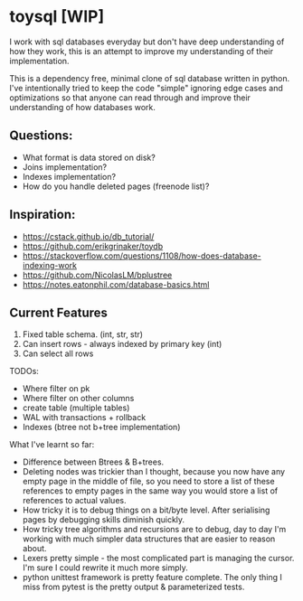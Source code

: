 # toysql [WIP]

I work with sql databases everyday but don't have deep understanding of how they work, this is an attempt to improve my understanding of their implementation. 

This is a dependency free, minimal clone of sql database written in python. I've intentionally tried to keep the code "simple" ignoring edge cases and optimizations so that anyone can read through and improve their understanding of how databases work.

## Questions:

* What format is data stored on disk?
* Joins implementation?
* Indexes implementation?
* How do you handle deleted pages (freenode list)?

## Inspiration:

- https://cstack.github.io/db_tutorial/
- https://github.com/erikgrinaker/toydb
- https://stackoverflow.com/questions/1108/how-does-database-indexing-work
- https://github.com/NicolasLM/bplustree
- https://notes.eatonphil.com/database-basics.html

## Current Features

1. Fixed table schema. (int, str, str)
2. Can insert rows - always indexed by primary key (int)
3. Can select all rows

TODOs:

- Where filter on pk
- Where filter on other columns
- create table (multiple tables)
- WAL with transactions + rollback
- Indexes (btree not b+tree implementation)

What I've learnt so far:

- Difference between Btrees & B+trees.
- Deleting nodes was trickier than I thought, because you now have any empty page in the middle of file, so you need to store a list of these references to empty pages in the same way you would store a list of references to actual values. 
- How tricky it is to debug things on a bit/byte level. After serialising pages by debugging skills diminish quickly.
- How tricky tree algorithms and recursions are to debug, day to day I'm working with much simpler data structures that are easier to reason about.
- Lexers pretty simple - the most complicated part is managing the cursor. I'm sure I could rewrite it much more simply.
- python unittest framework is pretty feature complete. The only thing I miss from pytest is the pretty output & parameterized tests.
